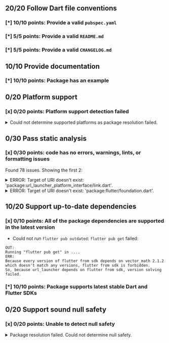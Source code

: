 ## 20/20 Follow Dart file conventions

### [*] 10/10 points: Provide a valid `pubspec.yaml`


### [*] 5/5 points: Provide a valid `README.md`


### [*] 5/5 points: Provide a valid `CHANGELOG.md`


## 10/10 Provide documentation

### [*] 10/10 points: Package has an example


## 0/20 Platform support

### [x] 0/20 points: Platform support detection failed

<details>
<summary>
Could not determine supported platforms as package resolution failed.
</summary>

Run `flutter pub get` for more information.
</details>

## 0/30 Pass static analysis

### [x] 0/30 points: code has no errors, warnings, lints, or formatting issues

Found 78 issues. Showing the first 2:

<details>
<summary>
ERROR: Target of URI doesn't exist: 'package:url_launcher_platform_interface/link.dart'.
</summary>

`lib/link.dart:5:8`

```
  ╷
5 │ export 'package:url_launcher_platform_interface/link.dart'
  │        ^^^^^^^^^^^^^^^^^^^^^^^^^^^^^^^^^^^^^^^^^^^^^^^^^^^
  ╵
```

To reproduce make sure you are using the [lints_core](https://pub.dev/packages/lints) and run `flutter analyze lib/link.dart`
</details>
<details>
<summary>
ERROR: Target of URI doesn't exist: 'package:flutter/foundation.dart'.
</summary>

`lib/src/legacy_api.dart:7:8`

```
  ╷
7 │ import 'package:flutter/foundation.dart';
  │        ^^^^^^^^^^^^^^^^^^^^^^^^^^^^^^^^^
  ╵
```

To reproduce make sure you are using the [lints_core](https://pub.dev/packages/lints) and run `flutter analyze lib/src/legacy_api.dart`
</details>

## 10/20 Support up-to-date dependencies

### [x] 0/10 points: All of the package dependencies are supported in the latest version

* Could not run `flutter pub outdated`: `flutter pub get` failed:

```
OUT:
Running "flutter pub get" in ....
ERR:
Because every version of flutter from sdk depends on vector_math 2.1.2 which doesn't match any versions, flutter from sdk is forbidden.
So, because url_launcher depends on flutter from sdk, version solving failed.
```

### [*] 10/10 points: Package supports latest stable Dart and Flutter SDKs


## 0/20 Support sound null safety

### [x] 0/20 points: Unable to detect null safety

<details>
<summary>
Package resolution failed. Could not determine null safety.
</summary>

Run `dart pub get` for more information.
</details>